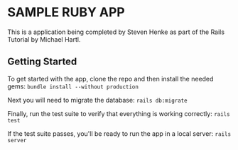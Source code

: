 

# SAMPLE RUBY APP

This is a application being completed by Steven Henke as part of the Rails Tutorial by Michael Hartl.

## Getting Started

To get started with the app, clone the repo and then install the needed gems:
```bundle install --without production```

Next you will need to migrate the database:
```rails db:migrate```

Finally, run the test suite to verify that everything is working correctly:
```rails test```

If the test suite passes, you'll be ready to run the app in a local server: ```rails server```
